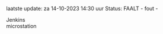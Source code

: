 laatste update: 
za 14-10-2023 14:30   uur 
Status: FAALT - fout - 
<div class="service R">Jenkins</div><div class="service Y">microstation</div>